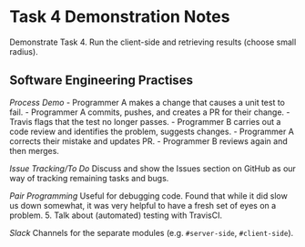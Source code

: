 # Task 4 Demonstration Notes

Demonstrate Task 4. Run the client-side and retrieving results (choose small radius).

## Software Engineering Practises
*Process Demo*
    - Programmer A makes a change that causes a unit test to fail.
    - Programmer A commits, pushes, and creates a PR for their change.
        - Travis flags that the test no longer passes.
    - Programmer B carries out a code review and identifies the problem, suggests changes.
    - Programmer A corrects their mistake and updates PR.
    - Programmer B reviews again and then merges.

*Issue Tracking/To Do*
Discuss and show the Issues section on GitHub as our way of tracking remaining tasks and bugs.

*Pair Programming*
Useful for debugging code. Found that while it did slow us down somewhat, it was very helpful to have a fresh set of eyes on a problem.
5. Talk about (automated) testing with TravisCI.

*Slack*
Channels for the separate modules (e.g. `#server-side`, `#client-side`).
